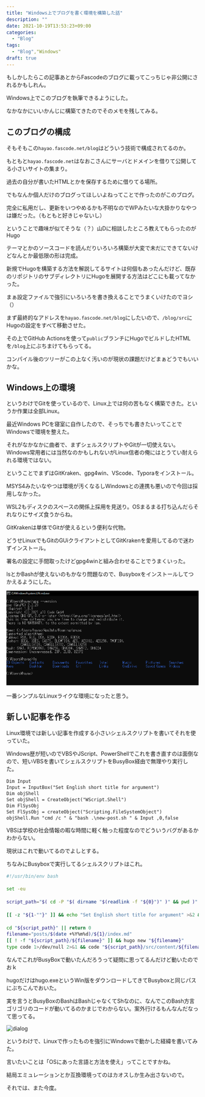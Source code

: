 ```yaml
---
title: "Windows上でブログを書く環境を構築した話"
description: ""
date: 2021-10-19T13:53:23+09:00
categories:
  - "Blog"
tags:
  - "Blog","Windows"
draft: true
---
```


もしかしたらこの記事あとからFascodeのブログに載ってこっちじゃ非公開にされるかもしれん。

Windows上でこのブログを執筆できるようにした。

なかなかにいいかんじに構築てきたのでそのメモを残してみる。

## このブログの構成

そもそもこの`hayao.fascode.net/blog`はどういう技術で構成されてるのか。

もともと`hayao.fascode.net`はなおこさんにサーバとドメインを借りて公開してる小さいサイトの集まり。

過去の自分が書いたHTMLとかを保存するために借りてる場所。

でもなんか個人だけのブログってほしいよねってことで作ったのがこのブログ。

完全に私用だし、更新をいつやめるかも不明なのでWPみたいな大掛かりなやつは嫌だった。（もともと好きじゃないし）

ということで趣味が似てそうな（？）山Dに相談したところ教えてもらったのがHugo

テーマとかのソースコードを読んだりいろいろ構築が大変で未だにできてないけどなんとか最低限の形は完成。

新規でHugoを構築する方法を解説してるサイトは何個もあったんだけど、既存のリポジトリのサブディレクトリにHugoを展開する方法はどこにも載ってなかった。

まぁ設定ファイルで強引にいろいろを書き換えることでうまくいけたのでヨシ（）

まず最終的なアドレスを`hayao.fascode.net/blog`にしたいので、`/blog/src`にHugoの設定をすべて移動させた。

その上でGitHub Actionsを使って`public`ブランチにHugoでビルドしたHTMLを`/blog`上にぶちまけてもらってる。

コンパイル後のツリーがこの上なく汚いのが現状の課題だけどまぁどうでもいいかな。

## Windows上の環境

というわけでGitを使っているので、Linux上では何の苦もなく構築できた。というか作業は全部Linux。

最近Windows PCを寝室に自作したので、そっちでも書きたいってことでWindowsで環境を整えた。

それがなかなかに曲者で、まずシェルスクリプトやGitが一切使えない。Windows常用者には当然なのかもしれないがLinux信者の俺にはとうてい耐えられる環境ではない。

ということでまずはGitKraken、gpg4win、VScode、Typoraをインストール。

MSYS4みたいなやつは環境が汚くなるしWindowsとの連携も悪いので今回は採用しなかった。

WSL2もディスクのスペースの関係上採用を見送り。OSまるまる打ち込んだらそれなりにサイズ食うからね。

GitKrakenは単体でGitが使えるという便利な代物。

どうせLinuxでもGitのGUiクライアントとしてGitKrakenを愛用してるので迷わずインストール。

署名の設定に手間取ったけどgpg4winと組み合わせることでうまくいった。

lsとかBashが使えないのもかなり問題なので、Busyboxをインストールしてつかえるようにした。

<img src=".\windows-1.png" alt="windows-1" style="zoom:75%;" />



一番シンプルなLinuxライクな環境になったと思う。

## 新しい記事を作る

Linux環境では新しい記事を作成する小さいシェルスクリプトを書いてそれを使っていた。

Windows歴が短いのでVBSやJScript、PowerShellでこれを書き直すのは面倒なので、短いVBSを書いてシェルスクリプトをBusyBox経由で無理やり実行した。

```vbs
Dim Input
Input = InputBox("Set English short title for argument")
Dim objShell
Set objShell = CreateObject("WScript.Shell")
Dim FlSysObj
Set FlSysObj = createObject("Scripting.FileSystemObject")
objShell.Run "cmd /c " & "bash .\new-post.sh " & Input ,0,false

```

VBSは学校の社会情報の暇な時間に軽く触った程度なのでどういうバグがあるかわからない。

現状はこれで動いてるのでよしとする。

ちなみにBusyboxで実行してるシェルスクリプトはこれ。

```bash
#!/usr/bin/env bash

set -eu

script_path="$( cd -P "$( dirname "$(readlink -f "${0}")" )" && pwd )"

[[ -z "${1-""}" ]] && echo "Set English short title for argument" >&2 && exit 1

cd "${script_path}" || return 0
filename="posts/$(date +%Y%m%d)/${1}/index.md"
[[ ! -f "${script_path}/${filename}" ]] && hugo new "${filename}"
type code 1>/dev/null 2>&1 && code "${script_path}/src/content/${filename}"

```

なんでこれがBusyBoxで動いたんだろうって疑問に思ってるんだけど動いたのでおｋ

hugoだけはhugo.exeというWin版をダウンロードしてきてBusyboxと同じパスにぶちこんでおいた。

実を言うとBusyBoxのBashはBashじゃなくてShなのに、なんでこのBash方言ゴリゴリのコードが動いてるのかまじでわからない。案外行けるもんなんだなって思ってる。

![dialog](C:\Users\hayao\Git\hayao.fascode.net\blog\src\content\posts\20211019\blog-on-windows\dialog.PNG)



というわけで、Linuxで作ったものを強引にWindowsで動かした経緯を書いてみた。

言いたいことは「OSにあった言語と方法を使え」ってことですかね。

結局エミュレーションとか互換環境ってのはカオスしか生み出さないので。

それでは、また今度。

